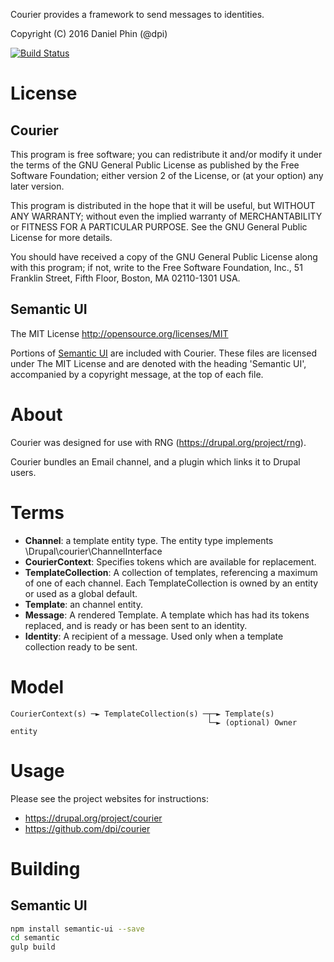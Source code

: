 Courier provides a framework to send messages to identities.

Copyright (C) 2016 Daniel Phin (@dpi)

[![Build Status](https://travis-ci.org/dpi/courier.svg?branch=master)](https://travis-ci.org/dpi/courier)

# License

## Courier

This program is free software; you can redistribute it and/or modify
it under the terms of the GNU General Public License as published by
the Free Software Foundation; either version 2 of the License, or
(at your option) any later version.

This program is distributed in the hope that it will be useful,
but WITHOUT ANY WARRANTY; without even the implied warranty of
MERCHANTABILITY or FITNESS FOR A PARTICULAR PURPOSE.  See the
GNU General Public License for more details.

You should have received a copy of the GNU General Public License along
with this program; if not, write to the Free Software Foundation, Inc.,
51 Franklin Street, Fifth Floor, Boston, MA 02110-1301 USA.

## Semantic UI

The MIT License
http://opensource.org/licenses/MIT

Portions of [Semantic UI](http://semantic-ui.com/) are included with Courier.
These files are licensed under The MIT License and are denoted with the heading
'Semantic UI', accompanied by a copyright message, at the top of each file.

# About

Courier was designed for use with RNG (https://drupal.org/project/rng).

Courier bundles an Email channel, and a plugin which links it to Drupal users.

# Terms

 *  __Channel__: a template entity type. The entity type implements
    \Drupal\courier\ChannelInterface
 *  __CourierContext__: Specifies tokens which are available for replacement.
 *  __TemplateCollection__: A collection of templates, referencing a maximum of
    one of each channel. Each TemplateCollection is owned by an entity or used
    as a global default.
 *  __Template__: an channel entity.
 *  __Message__: A rendered Template. A template which has had its tokens
    replaced, and is ready or has been sent to an identity.
 *  __Identity__: A recipient of a message. Used only when a template collection
    ready to be sent.

# Model

    CourierContext(s) ─► TemplateCollection(s) ─┬─► Template(s)
                                                └─► (optional) Owner entity

# Usage

Please see the project websites for instructions:

 *  https://drupal.org/project/courier
 *  https://github.com/dpi/courier
 
# Building

## Semantic UI

```sh
npm install semantic-ui --save
cd semantic
gulp build
```